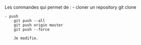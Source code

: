 Les commandes qui permet de :
    - cloner un repository 
        git clone <file>

    - push 
        git push --all
        git push origin master
        git push --force

        Je modifie.
